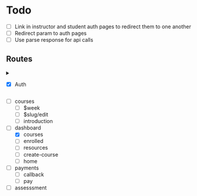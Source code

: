 # Todo

- [ ] Link in instructor and student auth pages to redirect them to one another
- [ ] Redirect param to auth pages
- [ ] Use parse response for api calls

## Routes

<details>
<summary>

- [x] Auth

</summary>

- [x] login/student
- [x] login/instructor
- [x] signup/student
- [x] signup/instructor

</details>

- [ ] courses
  - [ ] $week
  - [ ] $slug/edit
  - [ ] introduction
- [ ] dashboard
  - [x] courses
  - [ ] enrolled
  - [ ] resources
  - [ ] create-course
  - [ ] home
- [ ] payments
  - [ ] callback
  - [ ] pay
- [ ] assesssment
